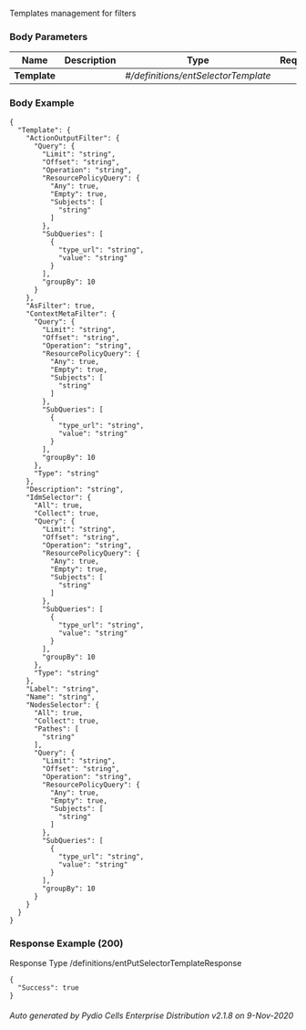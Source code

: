 






 
Templates management for filters  


### Body Parameters

Name | Description | Type | Required
---|---|---|---
**Template** |  | _#/definitions/entSelectorTemplate_ |   


### Body Example
```
{
  "Template": {
    "ActionOutputFilter": {
      "Query": {
        "Limit": "string",
        "Offset": "string",
        "Operation": "string",
        "ResourcePolicyQuery": {
          "Any": true,
          "Empty": true,
          "Subjects": [
            "string"
          ]
        },
        "SubQueries": [
          {
            "type_url": "string",
            "value": "string"
          }
        ],
        "groupBy": 10
      }
    },
    "AsFilter": true,
    "ContextMetaFilter": {
      "Query": {
        "Limit": "string",
        "Offset": "string",
        "Operation": "string",
        "ResourcePolicyQuery": {
          "Any": true,
          "Empty": true,
          "Subjects": [
            "string"
          ]
        },
        "SubQueries": [
          {
            "type_url": "string",
            "value": "string"
          }
        ],
        "groupBy": 10
      },
      "Type": "string"
    },
    "Description": "string",
    "IdmSelector": {
      "All": true,
      "Collect": true,
      "Query": {
        "Limit": "string",
        "Offset": "string",
        "Operation": "string",
        "ResourcePolicyQuery": {
          "Any": true,
          "Empty": true,
          "Subjects": [
            "string"
          ]
        },
        "SubQueries": [
          {
            "type_url": "string",
            "value": "string"
          }
        ],
        "groupBy": 10
      },
      "Type": "string"
    },
    "Label": "string",
    "Name": "string",
    "NodesSelector": {
      "All": true,
      "Collect": true,
      "Pathes": [
        "string"
      ],
      "Query": {
        "Limit": "string",
        "Offset": "string",
        "Operation": "string",
        "ResourcePolicyQuery": {
          "Any": true,
          "Empty": true,
          "Subjects": [
            "string"
          ]
        },
        "SubQueries": [
          {
            "type_url": "string",
            "value": "string"
          }
        ],
        "groupBy": 10
      }
    }
  }
}
```






### Response Example (200)
Response Type /definitions/entPutSelectorTemplateResponse

```
{
  "Success": true
}
```




###### Auto generated by Pydio Cells Enterprise Distribution v2.1.8 on 9-Nov-2020
